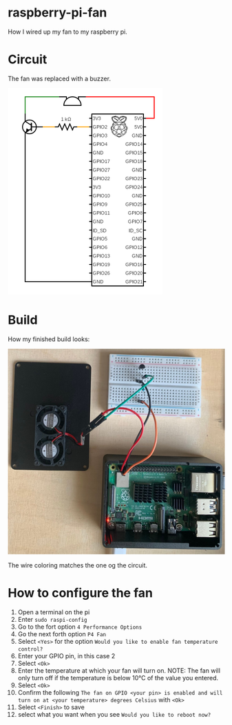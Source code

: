 # raspberry-pi-fan

How I wired up my fan to my raspberry pi.

# Circuit

The fan was replaced with a buzzer.

![Image of the circuit](circuit/circuit.png "circuit")

# Build

How my finished build looks:

![Image of finished build](build/build.jpeg "finished build")

The wire coloring matches the one og the circuit.

# How to configure the fan

1. Open a terminal on the pi
2. Enter ```sudo raspi-config```
3. Go to the fort option ```4 Performance Options```
4. Go the next forth option ```P4 Fan```
5. Select ```<Yes>``` for the option ```Would you like to enable fan temperature control?```
6. Enter your GPIO pin, in this case 2
7. Select ```<Ok>```
8. Enter the temperature at which your fan will turn on. NOTE: The fan will only turn off if the temperature is below 10°C of the value you entered.
9. Select ```<Ok>```
10. Confirm the following ```The fan on GPIO <your pin> is enabled and will turn on at <your temperature> degrees Celsius``` with ```<Ok>```
11. Select ```<Finish>``` to save
12. select what you want when you see ```Would you like to reboot now?```
